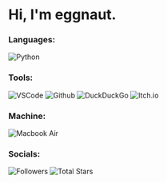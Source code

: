 # Hi, I'm eggnaut.

### Languages:
![Python](https://img.shields.io/static/v1?label=&logo=Python&logoColor=yellow&style=for-the-badge&message=Python&color=blue)

### Tools:
![VSCode](https://img.shields.io/static/v1?label=&logo=Visual%20Studio%20Code&logoColor=blue&style=for-the-badge&message=VSCode&color=white) ![Github](https://img.shields.io/static/v1?label=&logo=Github&logoColor=white&style=for-the-badge&message=Github&color=black) ![DuckDuckGo](https://img.shields.io/static/v1?label=&logo=DuckDuckGo&logoColor=white&style=for-the-badge&message=DuckDuckGo&color=orange) ![Itch.io](https://img.shields.io/static/v1?label=&logo=Itch.io&logoColor=white&style=for-the-badge&message=Itch.io&color=red)

### Machine:
![Macbook Air](https://img.shields.io/static/v1?label=&logo=Apple&logoColor=black&style=for-the-badge&message=Macbook%20Air&color=white)

### Socials:
![Followers](https://img.shields.io/github/followers/eggnaut?logo=Github&style=for-the-badge) ![Total Stars](https://img.shields.io/github/stars/eggnaut?color=yellow&logo=Github&style=for-the-badge&label=Total%20Stars)
